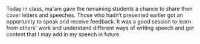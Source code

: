 Today in class, ma'am gave the remaining students a chance to share their cover letters and speeches. Those who hadn’t presented earlier got an opportunity to speak and receive feedback. It was a good session to learn from others' work and understand different ways of writing speech and got content that I may add in my speech in future.